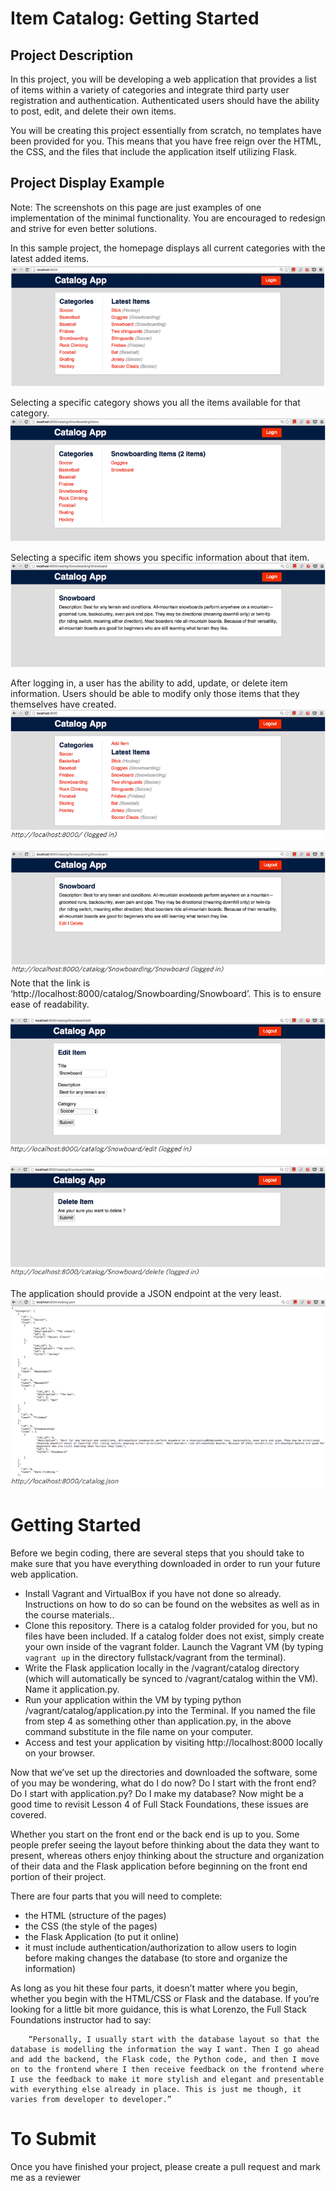 # Item Catalog: Getting Started

## Project Description

In this project, you will be developing a web application that provides a list of items within a variety of categories and integrate third party user registration and authentication. Authenticated users should have the ability to post, edit, and delete their own items.

You will be creating this project essentially from scratch, no templates have been provided for you. This means that you have free reign over the HTML, the CSS, and the files that include the application itself utilizing Flask.


## Project Display Example
Note: The screenshots on this page are just examples of one implementation of the minimal functionality. You are encouraged to redesign and strive for even better solutions.


In this sample project, the homepage displays all current categories with the latest added items.
![Homepage Image](./readme_images/homepage.png)
        




Selecting a specific category shows you all the items available for that category.
![Snowboarding Catalog Image](./readme_images/snowboarding.png)




Selecting a specific item shows you specific information about that item.
![Snowboard Catalog Image](./readme_images/snowboard.png)





After logging in, a user has the ability to add, update, or delete item information. Users should be able to modify only those items that they themselves have created.
![Logged In Homepage](./readme_images/logged_in_homepage.png)

![Logged In Snowboard](./readme_images/logged_in_snowboard.png)
Note that the link is ‘http://localhost:8000/catalog/Snowboarding/Snowboard’. This is to ensure ease of readability.

![Logged In Edit](./readme_images/logged_in_edit.png)

![Logged In Delete](./readme_images/logged_in_delete.png)

The application should provide a JSON endpoint at the very least.
![JSON Endpoint Image](./readme_images/json.png)



# Getting Started

Before we begin coding, there are several steps that you should take to make sure that you have everything downloaded in order to run your future web application.


- Install Vagrant and VirtualBox if you have not done so already. Instructions on how to do so can be found on the websites as well as in the course materials..
- Clone this repository. There is a catalog folder provided for you, but no files have been included. If a catalog folder does not exist, simply create your own inside of the vagrant folder.
Launch the Vagrant VM (by typing `vagrant up` in the directory fullstack/vagrant from the terminal).
- Write the Flask application locally in the /vagrant/catalog directory (which will automatically be synced to /vagrant/catalog within the VM). Name it application.py.
- Run your application within the VM by typing python /vagrant/catalog/application.py into the Terminal. If you named the file from step 4 as something other than application.py, in the above command substitute in the file name on your computer.
- Access and test your application by visiting http://localhost:8000 locally on your browser.

Now that we’ve set up the directories and downloaded the software, some of you may be wondering, what do I do now? Do I start with the front end? Do I start with application.py? Do I make my database? Now might be a good time to revisit Lesson 4 of Full Stack Foundations, these issues are covered.

Whether you start on the front end or the back end is up to you. Some people prefer seeing the layout before thinking about the data they want to present, whereas others enjoy thinking about the structure and organization of their data and the Flask application before beginning on the front end portion of their project.


There are four parts that you will need to complete:

- the HTML (structure of the pages)
- the CSS (the style of the pages)
- the Flask Application (to put it online)
- it must include authentication/authorization to allow users to login before making changes
the database (to store and organize the information)

As long as you hit these four parts, it doesn’t matter where you begin, whether you begin with the HTML/CSS or Flask and the database. If you’re looking for a little bit more guidance, this is what Lorenzo, the Full Stack Foundations instructor had to say:

        “Personally, I usually start with the database layout so that the database is modelling the information the way I want. Then I go ahead and add the backend, the Flask code, the Python code, and then I move on to the frontend where I then receive feedback on the frontend where I use the feedback to make it more stylish and elegant and presentable with everything else already in place. This is just me though, it varies from developer to developer.”


# To Submit

Once you have finished your project, please create a pull request and mark me as a reviewer
